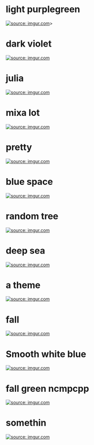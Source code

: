 light purplegreen
============

<a href="http://imgur.com/r4qnd0P"><img src="http://i.imgur.com/r4qnd0P.png" title="source: imgur.com" /></a>>

dark violet
============

<a href="http://imgur.com/syB9MpU"><img src="http://i.imgur.com/syB9MpU.png" title="source: imgur.com" /></a>


julia
============

<a href="http://imgur.com/HldAf6q"><img src="http://i.imgur.com/HldAf6q.png" title="source: imgur.com" /></a>

mixa lot
=============

<a href="http://imgur.com/Sf0DCnT"><img src="http://i.imgur.com/Sf0DCnT.png" title="source: imgur.com" /></a>

pretty
=============
<a href="http://imgur.com/hBDtz4K"><img src="http://i.imgur.com/hBDtz4K.png" title="source: imgur.com" /></a>

blue space
==============
<a href="http://imgur.com/gQquxno"><img src="http://i.imgur.com/gQquxno.png" title="source: imgur.com" /></a>

random tree
======================
<a href="http://imgur.com/noH7P4Y"><img src="http://i.imgur.com/noH7P4Y.png" title="source: imgur.com" /></a>

deep sea
=====================
<a href="http://imgur.com/U5bxU64"><img src="http://i.imgur.com/U5bxU64.png" title="source: imgur.com" /></a>

a theme
=====================
<a href="http://imgur.com/eM8YhzW"><img src="http://i.imgur.com/eM8YhzW.png" title="source: imgur.com" /></a>

fall
=======================
<a href="http://imgur.com/0ors61Y"><img src="http://i.imgur.com/0ors61Y.png" title="source: imgur.com" /></a>

Smooth white blue
======================
<a href="http://imgur.com/9TjIBMI"><img src="http://i.imgur.com/9TjIBMI.png" title="source: imgur.com" /></a>

fall green ncmpcpp
==================
<a href="http://imgur.com/gRcjR4G"><img src="http://i.imgur.com/gRcjR4G.png" title="source: imgur.com" /></a>

somethin
=======================
<a href="http://imgur.com/Kv9xN3Q"><img src="http://i.imgur.com/Kv9xN3Q.png" title="source: imgur.com" /></a>
